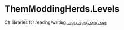 # ThemModdingHerds.Levels

C# libraries for reading/writing [`.sgi`][sgi-path]/[`.sgs`][sgs-path]/[`.sga`][sga-path]/[`.sgm`][sgm-path]

[sgi-path]: ./sgi/
[sgs-path]: ./sgs/
[sga-path]: ./sga/
[sgm-path]: ./sgm/